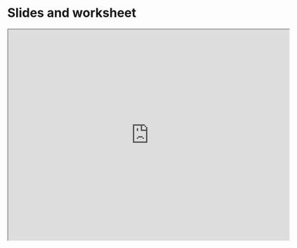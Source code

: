 # Slides and worksheet

<iframe src="https://drive.google.com/file/d/1Dy86QfuLGZd1hxWZ45-3HCghaKIxW78t/preview" width="640" height="480" allow="autoplay"></iframe>